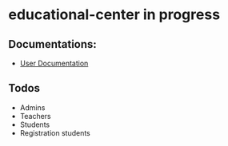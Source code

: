 # educational-center in progress

## Documentations: 
- [User Documentation](https://github.com/abdiraximov97/educational-center/blob/main/docs/user.md)

## Todos

- Admins
- Teachers
- Students
- Registration students